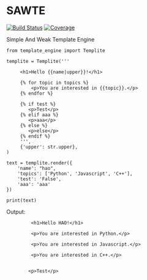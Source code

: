 SAWTE
======

[![Build Status](https://travis-ci.org/HaoPatrick/template_engine.svg?branch=master)](https://travis-ci.org/HaoPatrick/template_engine)
[![Coverage](https://codecov.io/github/HaoPatrick/template_engine/coverage.png)](https://codecov.io/github/HaoPatrick/template_engine)

Simple And Weak Template Engine

```
from template_engine import Templite

templite = Templite('''
	 
	 <h1>Hello {{name|upper}}!</h1>
     
	 {% for topic in topics %}
         <p>You are interested in {{topic}}.</p>
     {% endfor %}
     
	 {% if test %}
        <p>Test</p>
     {% elif aaa %}
        <p>aaa</p>
     {% else %}
        <p>else</p>
     {% endif %}
     ''',
     {'upper': str.upper},
)

text = templite.render({
    'name': "hao",
    'topics': ['Python', 'Javascript', 'C++'],
    'test': 'False',
    'aaa': 'aaa'
})

print(text)

```

Output:


```
         <h1>Hello HAO!</h1>

         <p>You are interested in Python.</p>

         <p>You are interested in Javascript.</p>

         <p>You are interested in C++.</p>


        <p>Test</p>

```